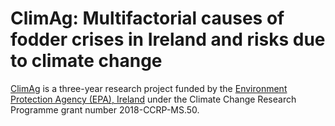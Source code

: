 # ClimAg: Multifactorial causes of fodder crises in Ireland and risks due to climate change

[ClimAg](https://www.ucc.ie/en/eel/projects/climag/) is a three-year research project funded by the [Environment Protection Agency (EPA), Ireland](https://www.epa.ie/) under the Climate Change Research Programme grant number 2018-CCRP-MS.50.
